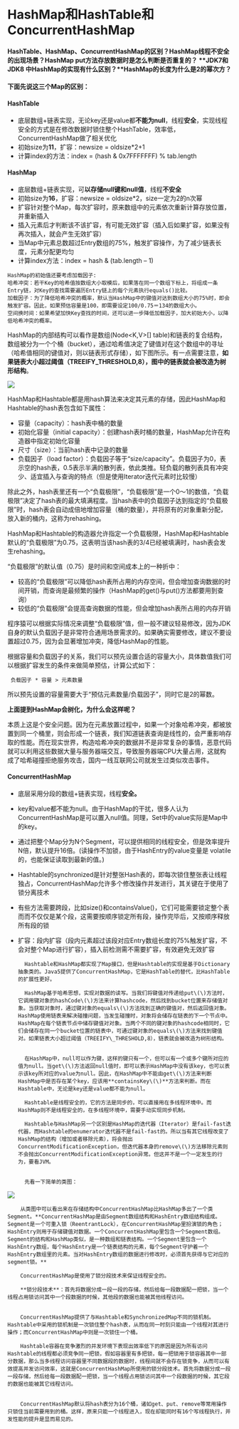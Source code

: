 # HashMap和HashTable和ConcurrentHashMap

#### **HashTable、HashMap、ConcurrentHashMap的区别？HashMap线程不安全的出现场景？HashMap put方法存放数据时是怎么判断是否重复的？**   **JDK7和JDK8 中HashMap的实现有什么区别？**HashMap的长度为什么是2的幂次方？ <a id="HashTable"></a>

####           <a id="HashTable"></a>

#### 下面先说这三个Map的区别：  <a id="HashTable"></a>

#### **HashTable**  <a id="HashTable"></a>

* 底层数组+链表实现，无论key还是value都**不能为null**，线程**安全**，实现线程安全的方式是在修改数据时锁住整个HashTable，效率低，ConcurrentHashMap做了相关优化
* 初始size为**11**，扩容：newsize = oldsize\*2+1
* 计算index的方法：index = \(hash & 0x7FFFFFFF\) % tab.length

#### **HashMap**  <a id="HashMap"></a>

* 底层数组+链表实现，可**以存储null键和null值**，线程**不安全**
* 初始size为**16**，扩容：newsize = oldsize\*2，size一定为2的n次幂
* 扩容针对整个Map，每次扩容时，原来数组中的元素依次重新计算存放位置，并重新插入
* 插入元素后才判断该不该扩容，有可能无效扩容（插入后如果扩容，如果没有再次插入，就会产生无效扩容）
* 当Map中元素总数超过Entry数组的75%，触发扩容操作，为了减少链表长度，元素分配更均匀
* 计算index方法：index = hash & \(tab.length – 1\)

```text
HashMap的初始值还要考虑加载因子:
哈希冲突：若干Key的哈希值按数组大小取模后，如果落在同一个数组下标上，将组成一条Entry链，对Key的查找需要遍历Entry链上的每个元素执行equals()比较。
加载因子：为了降低哈希冲突的概率，默认当HashMap中的键值对达到数组大小的75%时，即会触发扩容。因此，如果预估容量是100，即需要设定100/0.75＝134的数组大小。
空间换时间：如果希望加快Key查找的时间，还可以进一步降低加载因子，加大初始大小，以降低哈希冲突的概率。
```

HashMap的内部结构可以看作是数组\(Node&lt;K,V&gt;\[\] table\)和链表的复合结构，数组被分为一个个桶（bucket），通过哈希值决定了键值对在这个数组中的寻址（哈希值相同的键值对，则以链表形式存储），如下图所示。有一点需要注意，**如果链表大小超过阈值（TREEIFY\_THRESHOLD,8），图中的链表就会被改造为树形结构**。

![](http://www.yuanrengu.com/wp-content/uploads/2018/10/20181016061926_89252.png)

HashMap和Hashtable都是用hash算法来决定其元素的存储，因此HashMap和Hashtable的hash表包含如下属性：

* 容量（capacity）：hash表中桶的数量
* 初始化容量（initial capacity）：创建hash表时桶的数量，HashMap允许在构造器中指定初始化容量
* 尺寸（size）：当前hash表中记录的数量
* 负载因子（load factor）：负载因子等于“size/capacity”。负载因子为0，表示空的hash表，0.5表示半满的散列表，依此类推。轻负载的散列表具有冲突少、适宜插入与查询的特点（但是使用Iterator迭代元素时比较慢）

除此之外，hash表里还有一个“负载极限”，“负载极限”是一个0～1的数值，“负载极限”决定了hash表的最大填满程度。当hash表中的负载因子达到指定的“负载极限”时，hash表会自动成倍地增加容量（桶的数量），并将原有的对象重新分配，放入新的桶内，这称为rehashing。

HashMap和Hashtable的构造器允许指定一个负载极限，HashMap和Hashtable默认的“负载极限”为0.75，这表明当该hash表的3/4已经被填满时，hash表会发生rehashing。

“负载极限”的默认值（0.75）是时间和空间成本上的一种折中：

* 较高的“负载极限”可以降低hash表所占用的内存空间，但会增加查询数据的时间开销，而查询是最频繁的操作（HashMap的get\(\)与put\(\)方法都要用到查询）
* 较低的“负载极限”会提高查询数据的性能，但会增加hash表所占用的内存开销

程序猿可以根据实际情况来调整“负载极限”值，但一般不建议轻易修改，因为JDK自身的默认负载因子是非常符合通用场景需求的。如果确实需要修改，建议不要设置超过0.75，因为会显著增加冲突，降低HashMap的性能。

根据容量和负载因子的关系，我们可以预先设置合适的容量大小，具体数值我们可以根据扩容发生的条件来做简单预估，计算公式如下：

```text
 负载因子 * 容量 > 元素数量
```

所以预先设置的容量需要大于“预估元素数量/负载因子”，同时它是2的幂数。

**上面提到HashMap会树化，为什么会这样呢？**

本质上这是个安全问题。因为在元素放置过程中，如果一个对象哈希冲突，都被放置到同一个桶里，则会形成一个链表，我们知道链表查询是线性的，会严重影响存取的性能。而在现实世界，构造哈希冲突的数据并不是非常复杂的事情，恶意代码就可以利用这些数据大量与服务器端交互，导致服务器端CPU大量占用，这就构成了哈希碰撞拒绝服务攻击，国内一线互联网公司就发生过类似攻击事件。

#### **ConcurrentHashMap**  <a id="ConcurrentHashMap"></a>

* 底层采用分段的数组+链表实现，线程**安全。**
* key和value都不能为null。由于HashMap的干扰，很多人认为ConcurrentHashMap是可以置入null值。同理，Set中的value实际是Map中的key。
* 通过把整个Map分为N个Segment，可以提供相同的线程安全，但是效率提升N倍，默认提升16倍。\(读操作不加锁，由于HashEntry的value变量是 volatile的，也能保证读取到最新的值。\)
* Hashtable的synchronized是针对整张Hash表的，即每次锁住整张表让线程独占，ConcurrentHashMap允许多个修改操作并发进行，其关键在于使用了锁分离技术
* 有些方法需要跨段，比如size\(\)和containsValue\(\)，它们可能需要锁定整个表而而不仅仅是某个段，这需要按顺序锁定所有段，操作完毕后，又按顺序释放所有段的锁
* 扩容：段内扩容（段内元素超过该段对应Entry数组长度的75%触发扩容，不会对整个Map进行扩容），插入前检测需不需要扩容，有效避免无效扩容

        Hashtable和HashMap都实现了Map接口，但是Hashtable的实现是基于Dictionary抽象类的。Java5提供了ConcurrentHashMap，它是HashTable的替代，比HashTable的扩展性更好。

        HashMap基于哈希思想，实现对数据的读写。当我们将键值对传递给put\(\)方法时，它调用键对象的hashCode\(\)方法来计算hashcode，然后找到bucket位置来存储值对象。当获取对象时，通过键对象的equals\(\)方法找到正确的键值对，然后返回值对象。HashMap使用链表来解决碰撞问题，当发生碰撞时，对象将会储存在链表的下一个节点中。HashMap在每个链表节点中储存键值对对象。当两个不同的键对象的hashcode相同时，它们会储存在同一个bucket位置的链表中，可通过键对象的equals\(\)方法来找到键值对。如果链表大小超过阈值（TREEIFY\_THRESHOLD,8），链表就会被改造为树形结构。  


        在HashMap中，null可以作为键，这样的键只有一个，但可以有一个或多个键所对应的值为null。当get\(\)方法返回null值时，即可以表示HashMap中没有该key，也可以表示该key所对应的value为null。因此，在HashMap中不能由get\(\)方法来判断HashMap中是否存在某个key，应该用**containsKey\(\)**方法来判断。而在Hashtable中，无论是key还是value都不能为null。

        Hashtable是线程安全的，它的方法是同步的，可以直接用在多线程环境中。而HashMap则不是线程安全的，在多线程环境中，需要手动实现同步机制。

        Hashtable与HashMap另一个区别是HashMap的迭代器（Iterator）是fail-fast迭代器，而Hashtable的enumerator迭代器不是fail-fast的。所以当有其它线程改变了HashMap的结构（增加或者移除元素），将会抛出ConcurrentModificationException，但迭代器本身的remove\(\)方法移除元素则不会抛出ConcurrentModificationException异常。但这并不是一个一定发生的行为，要看JVM。  


        先看一下简单的类图：  


![](http://dl2.iteye.com/upload/attachment/0087/3840/1a20c1a7-c422-374b-9acf-8c33479586cb.jpg)

        从类图中可以看出来在存储结构中ConcurrentHashMap比HashMap多出了一个类Segment。**ConcurrentHashMap是由Segment数组结构和HashEntry数组结构组成。Segment是一个可重入锁（ReentrantLock），在ConcurrentHashMap里扮演锁的角色；HashEntry则用于存储键值对数据。一个ConcurrentHashMap里包含一个Segment数组。Segment的结构和HashMap类似，是一种数组和链表结构。一个Segment里包含一个HashEntry数组，每个HashEntry是一个链表结构的元素，每个Segment守护着一个HashEntry数组里的元素。当对HashEntry数组的数据进行修改时，必须首先获得与它对应的segment锁。**

        ConcurrentHashMap是使用了锁分段技术来保证线程安全的。

        **锁分段技术**：首先将数据分成一段一段的存储，然后给每一段数据配一把锁，当一个线程占用锁访问其中一个段数据的时候，其他段的数据也能被其他线程访问。   


        ConcurrentHashMap提供了与Hashtable和SynchronizedMap不同的锁机制。Hashtable中采用的锁机制是一次锁住整个hash表，从而在同一时刻只能由一个线程对其进行操作；而ConcurrentHashMap中则是一次锁住一个桶。

        Hashtable容器在竞争激烈的并发环境下表现出效率低下的原因是因为所有访问Hashtable的线程都必须竞争同一把锁，假如容器里有多把锁，每一把锁用于锁容器其中一部分数据，那么当多线程访问容器里不同数据段的数据时，线程间就不会存在锁竞争，从而可以有效提高并发访问效率，这就是ConcurrentHashMap所使用的锁分段技术。首先将数据分成一段一段存储，然后给每一段数据配一把锁，当一个线程占用锁访问其中一个段数据的时候，其它段的数据也能被其它线程访问。  


        ConcurrentHashMap默认将hash表分为16个桶，诸如get、put、remove等常用操作只锁住当前需要用到的桶。这样，原来只能一个线程进入，现在却能同时有16个写线程执行，并发性能的提升是显而易见的。  


